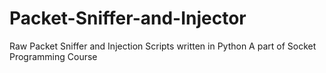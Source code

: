 # Packet-Sniffer-and-Injector

Raw Packet Sniffer and Injection Scripts written in Python
A part of Socket Programming Course
